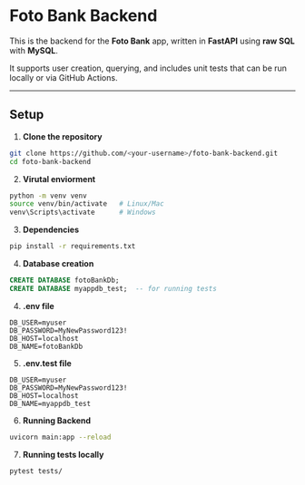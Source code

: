 # Foto Bank Backend

This is the backend for the **Foto Bank** app, written in **FastAPI** using **raw SQL** with **MySQL**.  

It supports user creation, querying, and includes unit tests that can be run locally or via GitHub Actions.

---

## Setup

1. **Clone the repository**
```bash
git clone https://github.com/<your-username>/foto-bank-backend.git
cd foto-bank-backend
``` 


2. **Virutal enviorment**
```bash
python -m venv venv
source venv/bin/activate   # Linux/Mac
venv\Scripts\activate      # Windows
``` 

3. **Dependencies**
```bash 
pip install -r requirements.txt
```

4. **Database creation**
```SQL
CREATE DATABASE fotoBankDb;
CREATE DATABASE myappdb_test;  -- for running tests
```

4. **.env file**
```
DB_USER=myuser
DB_PASSWORD=MyNewPassword123!
DB_HOST=localhost
DB_NAME=fotoBankDb
```

5. **.env.test file**
```
DB_USER=myuser
DB_PASSWORD=MyNewPassword123!
DB_HOST=localhost
DB_NAME=myappdb_test
```

6. **Running Backend**
```bash
uvicorn main:app --reload
```

7. **Running tests locally**
```bash 
pytest tests/
``` 